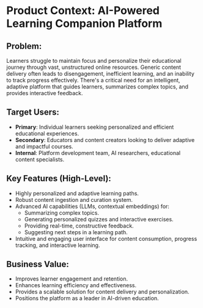 # Product Context: AI-Powered Learning Companion Platform

## Problem:
Learners struggle to maintain focus and personalize their educational journey through vast, unstructured online resources. Generic content delivery often leads to disengagement, inefficient learning, and an inability to track progress effectively. There's a critical need for an intelligent, adaptive platform that guides learners, summarizes complex topics, and provides interactive feedback.

## Target Users:
- **Primary**: Individual learners seeking personalized and efficient educational experiences.
- **Secondary**: Educators and content creators looking to deliver adaptive and impactful courses.
- **Internal**: Platform development team, AI researchers, educational content specialists.

## Key Features (High-Level):
- Highly personalized and adaptive learning paths.
- Robust content ingestion and curation system.
- Advanced AI capabilities (LLMs, contextual embeddings) for:
    - Summarizing complex topics.
    - Generating personalized quizzes and interactive exercises.
    - Providing real-time, constructive feedback.
    - Suggesting next steps in a learning path.
- Intuitive and engaging user interface for content consumption, progress tracking, and interactive learning.

## Business Value:
- Improves learner engagement and retention.
- Enhances learning efficiency and effectiveness.
- Provides a scalable solution for content delivery and personalization.
- Positions the platform as a leader in AI-driven education.
